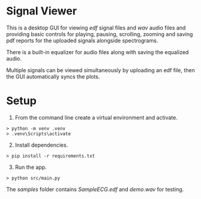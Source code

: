 # Signal Viewer
This is a desktop GUI for viewing *edf* signal files and *wav* audio files and providing basic controls for playing, pausing, scrolling, zooming and saving pdf reports for the uploaded signals alongside spectrograms.

There is a built-in equalizer for audio files along with saving the equalized audio.

Multiple signals can be viewed simultaneously by uploading an edf file, then the GUI automatically syncs the plots.

# Setup

1. From the command line create a virtual environment and activate.
```console
> python -m venv .venv
> .venv\Scripts\activate
```

2. Install dependencies.
```console
> pip install -r requirements.txt
```

3. Run the app.
```console
> python src/main.py
```

The *samples* folder contains *SampleECG.edf* and *demo.wav* for testing.
